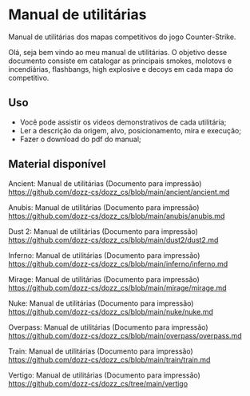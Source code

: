 # Manual de utilitárias

Manual de utilitárias dos mapas competitivos do jogo Counter-Strike.


Olá, seja bem vindo ao meu manual de utilitárias. O objetivo desse documento consiste em catalogar as principais smokes, molotovs e incendiárias, flashbangs, high explosive e decoys em cada mapa do competitivo.

## Uso

- Você pode assistir os videos demonstrativos de cada utilitária;
- Ler a descrição da origem, alvo, posicionamento, mira e execução;
- Fazer o download do pdf do manual;

## Material disponível

Ancient: Manual de utilitárias (Documento para impressão)  
https://github.com/dozz-cs/dozz_cs/blob/main/ancient/ancient.md  

Anubis: Manual de utilitárias (Documento para impressão)   
https://github.com/dozz-cs/dozz_cs/blob/main/anubis/anubis.md   

Dust 2: Manual de utilitárias (Documento para impressão)  
https://github.com/dozz-cs/dozz_cs/blob/main/dust2/dust2.md   

Inferno: Manual de utilitárias (Documento para impressão)   
https://github.com/dozz-cs/dozz_cs/blob/main/inferno/inferno.md   

Mirage: Manual de utilitárias (Documento para impressão)   
https://github.com/dozz-cs/dozz_cs/blob/main/mirage/mirage.md   

Nuke: Manual de utilitárias (Documento para impressão)  
https://github.com/dozz-cs/dozz_cs/blob/main/nuke/nuke.md   

Overpass: Manual de utilitárias (Documento para impressão)  
https://github.com/dozz-cs/dozz_cs/blob/main/overpass/overpass.md  

Train: Manual de utilitárias (Documento para impressão)    
https://github.com/dozz-cs/dozz_cs/blob/main/train/train.md   

Vertigo: Manual de utilitárias (Documento para impressão)    
https://github.com/dozz-cs/dozz_cs/tree/main/vertigo   